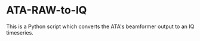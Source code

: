 # ATA-RAW-to-IQ

This is a Python script which converts the ATA's beamformer output to an IQ timeseries.